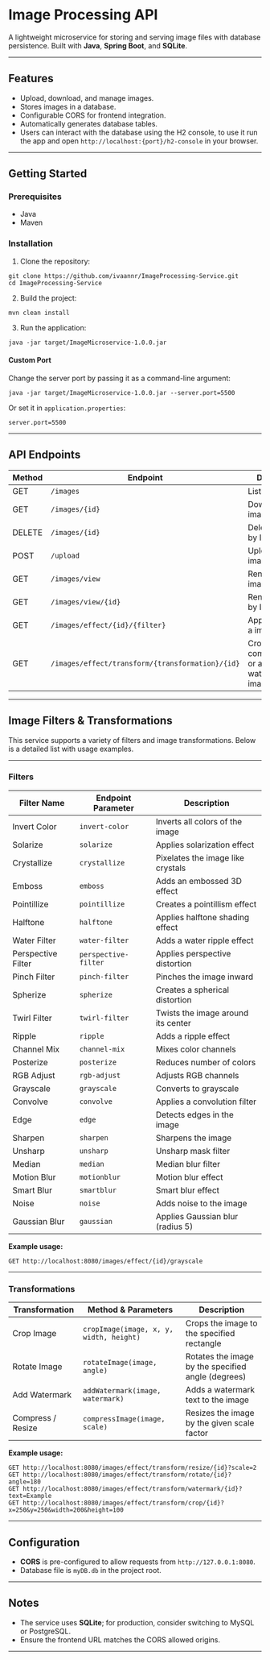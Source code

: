 <h1 id="image-microservice-api">Image Processing API</h1>
<p>A lightweight microservice for storing and serving image files with database persistence. Built with <strong>Java</strong>, <strong>Spring Boot</strong>, and <strong>SQLite</strong>.</p>
<hr />
<h2 id="features">Features</h2>
<ul>
<li>Upload, download, and manage images.</li>
<li>Stores images in a database.</li>
<li>Configurable CORS for frontend integration.</li>
<li>Automatically generates database tables.</li>
<li>Users can interact with the database using the H2 console, to use it run the app and open <code>http://localhost:{port}/h2-console</code> in your browser.</li>
</ul>
<hr />
<h2 id="getting-started">Getting Started</h2>
<h3 id="prerequisites">Prerequisites</h3>
<ul>
<li>Java</li>
<li>Maven</li>
</ul>
<h3 id="installation">Installation</h3>
<ol>
<li>Clone the repository:</li>
</ol>
<pre><code class="language-bash">git clone https://github.com/ivaannr/ImageProcessing-Service.git
cd ImageProcessing-Service
</code></pre>
<ol start="2">
<li>Build the project:</li>
</ol>
<pre><code class="language-bash">mvn clean install
</code></pre>
<ol start="3">
<li>Run the application:</li>
</ol>
<pre><code class="language-bash">java -jar target/ImageMicroservice-1.0.0.jar
</code></pre>
<h4 id="custom-port">Custom Port</h4>
<p>Change the server port by passing it as a command-line argument:</p>
<pre><code class="language-bash">java -jar target/ImageMicroservice-1.0.0.jar --server.port=5500
</code></pre>
<p>Or set it in <code>application.properties</code>:</p>
<pre><code class="language-properties">server.port=5500
</code></pre>
<hr />
<h2 id="api-endpoints">API Endpoints</h2>
<table>
<thead>
<tr>
<th>Method</th>
<th>Endpoint</th>
<th>Description</th>
</tr>
</thead>
<tbody>
<tr>
<td>GET</td>
<td><code>/images</code></td>
<td>List all images</td>
</tr>
<tr>
<td>GET</td>
<td><code>/images/{id}</code></td>
<td>Download an image by ID</td>
</tr>
<tr>
<td>DELETE</td>
<td><code>/images/{id}</code></td>
<td>Delete an image by ID</td>
</tr>
<tr>
<td>POST</td>
<td><code>/upload</code></td>
<td>Upload a new image</td>
</tr>
<tr>
<tr>
<td>GET</td>
<td><code>/images/view</code></td>
<td>Render all images</td>
</tr>
<tr>
<td>GET</td>
<td><code>/images/view/{id}</code></td>
<td>Render a image by ID</td>
</tr>
<td>GET</td>
<td><code>/images/effect/{id}/{filter}</code></td>
<td>Apply a filter to a image by ID</td>
</tr>
<tr>
<td>GET</td>
<td><code>/images/effect/transform/{transformation}/{id}</code></td>
<td>Crop, rotate, compress/resize or add a watermark to a image by ID</td>
</tr>
</tbody>
</table>
<hr />
<h2 id="image-filters-transformations">Image Filters &amp; Transformations</h2>
<p>This service supports a variety of filters and image transformations. Below is a detailed list with usage examples.</p>
<hr />
<h3 id="filters">Filters</h3>
<table>
<thead>
<tr>
<th>Filter Name</th>
<th>Endpoint Parameter</th>
<th>Description</th>
</tr>
</thead>
<tbody>
<tr>
<td>Invert Color</td>
<td><code>invert-color</code></td>
<td>Inverts all colors of the image</td>
</tr>
<tr>
<td>Solarize</td>
<td><code>solarize</code></td>
<td>Applies solarization effect</td>
</tr>
<tr>
<td>Crystallize</td>
<td><code>crystallize</code></td>
<td>Pixelates the image like crystals</td>
</tr>
<tr>
<td>Emboss</td>
<td><code>emboss</code></td>
<td>Adds an embossed 3D effect</td>
</tr>
<tr>
<td>Pointillize</td>
<td><code>pointillize</code></td>
<td>Creates a pointillism effect</td>
</tr>
<tr>
<td>Halftone</td>
<td><code>halftone</code></td>
<td>Applies halftone shading effect</td>
</tr>
<tr>
<td>Water Filter</td>
<td><code>water-filter</code></td>
<td>Adds a water ripple effect</td>
</tr>
<tr>
<td>Perspective Filter</td>
<td><code>perspective-filter</code></td>
<td>Applies perspective distortion</td>
</tr>
<tr>
<td>Pinch Filter</td>
<td><code>pinch-filter</code></td>
<td>Pinches the image inward</td>
</tr>
<tr>
<td>Spherize</td>
<td><code>spherize</code></td>
<td>Creates a spherical distortion</td>
</tr>
<tr>
<td>Twirl Filter</td>
<td><code>twirl-filter</code></td>
<td>Twists the image around its center</td>
</tr>
<tr>
<td>Ripple</td>
<td><code>ripple</code></td>
<td>Adds a ripple effect</td>
</tr>
<tr>
<td>Channel Mix</td>
<td><code>channel-mix</code></td>
<td>Mixes color channels</td>
</tr>
<tr>
<td>Posterize</td>
<td><code>posterize</code></td>
<td>Reduces number of colors</td>
</tr>
<tr>
<td>RGB Adjust</td>
<td><code>rgb-adjust</code></td>
<td>Adjusts RGB channels</td>
</tr>
<tr>
<td>Grayscale</td>
<td><code>grayscale</code></td>
<td>Converts to grayscale</td>
</tr>
<tr>
<td>Convolve</td>
<td><code>convolve</code></td>
<td>Applies a convolution filter</td>
</tr>
<tr>
<td>Edge</td>
<td><code>edge</code></td>
<td>Detects edges in the image</td>
</tr>
<tr>
<td>Sharpen</td>
<td><code>sharpen</code></td>
<td>Sharpens the image</td>
</tr>
<tr>
<td>Unsharp</td>
<td><code>unsharp</code></td>
<td>Unsharp mask filter</td>
</tr>
<tr>
<td>Median</td>
<td><code>median</code></td>
<td>Median blur filter</td>
</tr>
<tr>
<td>Motion Blur</td>
<td><code>motionblur</code></td>
<td>Motion blur effect</td>
</tr>
<tr>
<td>Smart Blur</td>
<td><code>smartblur</code></td>
<td>Smart blur effect</td>
</tr>
<tr>
<td>Noise</td>
<td><code>noise</code></td>
<td>Adds noise to the image</td>
</tr>
<tr>
<td>Gaussian Blur</td>
<td><code>gaussian</code></td>
<td>Applies Gaussian blur (radius 5)</td>
</tr>
</tbody>
</table>
<p><strong>Example usage:</strong></p>
<pre><code>GET http://localhost:8080/images/effect/{id}/grayscale
</code></pre>
<hr />
<h3 id="transformations">Transformations</h3>
<table>
<thead>
<tr>
<th>Transformation</th>
<th>Method &amp; Parameters</th>
<th>Description</th>
</tr>
</thead>
<tbody>
<tr>
<td>Crop Image</td>
<td><code>cropImage(image, x, y, width, height)</code></td>
<td>Crops the image to the specified rectangle</td>
</tr>
<tr>
<td>Rotate Image</td>
<td><code>rotateImage(image, angle)</code></td>
<td>Rotates the image by the specified angle (degrees)</td>
</tr>
<tr>
<td>Add Watermark</td>
<td><code>addWatermark(image, watermark)</code></td>
<td>Adds a watermark text to the image</td>
</tr>
<tr>
<td>Compress / Resize</td>
<td><code>compressImage(image, scale)</code></td>
<td>Resizes the image by the given scale factor</td>
</tr>
</tbody>
</table>
<p><strong>Example usage:</strong></p>
<pre><code class="language-text">GET http://localhost:8080/images/effect/transform/resize/{id}?scale=2
GET http://localhost:8080/images/effect/transform/rotate/{id}?angle=180
GET http://localhost:8080/images/effect/transform/watermark/{id}?text=Example
GET http://localhost:8080/images/effect/transform/crop/{id}?x=250&amp;y=250&amp;width=200&amp;height=100
</code></pre>
<hr />
<h2 id="configuration">Configuration</h2>
<ul>
<li><strong>CORS</strong> is pre-configured to allow requests from <code>http://127.0.0.1:8080</code>.</li>
<li>Database file is <code>myDB.db</code> in the project root.</li>
</ul>
<hr />
<h2 id="notes">Notes</h2>
<ul>
<li>The service uses <strong>SQLite</strong>; for production, consider switching to MySQL or PostgreSQL.</li>
<li>Ensure the frontend URL matches the CORS allowed origins.</li>
</ul>
<hr />







